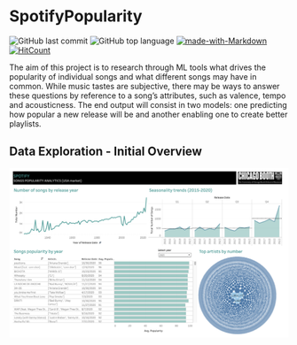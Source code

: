 # SpotifyPopularity

![GitHub last commit](https://img.shields.io/github/last-commit/OlegRyzhkov2020/oil-project)
![GitHub top language](https://img.shields.io/github/languages/top/OlegRyzhkov2020/oil-project)
[![made-with-Markdown](https://img.shields.io/badge/Made%20with-Markdown-1f425f.svg)](http://commonmark.org)
[![HitCount](http://hits.dwyl.com/OlegRyzhkov2020/oil-project.svg)](http://hits.dwyl.com/OlegRyzhkov2020/oil-project)

The aim of this project is to research through ML tools what drives the popularity of individual songs and what different songs may have in common. While music tastes are subjective, there may be ways to answer these questions by reference to a song’s attributes, such as valence, tempo and acousticness. The end output will consist in two models: one predicting how popular a new release will be and another enabling one to create better playlists.

## Data Exploration - Initial Overview

![dashboard_slide](images/FirstDataOverview.png)
